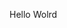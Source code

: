 Hello Wolrd









































































































































































































































































































































































































































































































































































































































































































































































































































































































































































































































































































































































































































































































































































































































































































































































































































































































































































































































































































































































































































































































